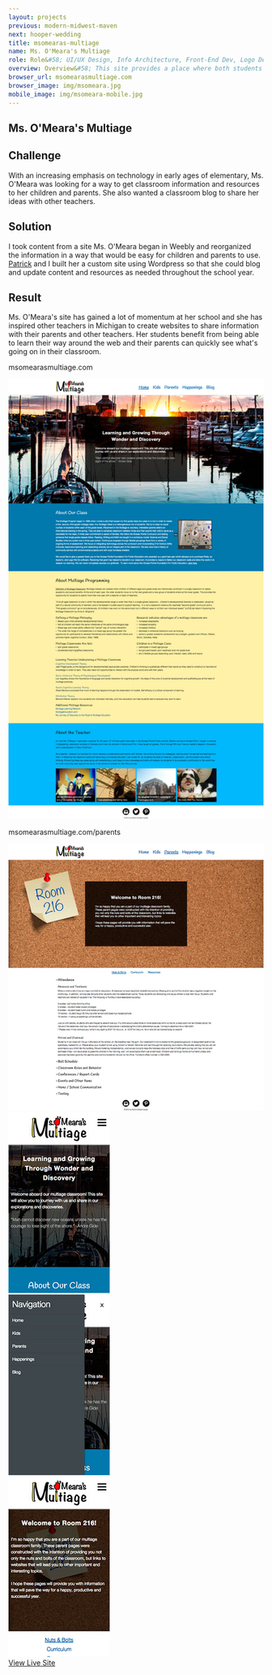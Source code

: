 ```yaml
---
layout: projects
previous: modern-midwest-maven
next: hooper-wedding
title: msomearas-multiage
name: Ms. O'Meara's Multiage
role: Role&#58; UI/UX Design, Info Architecture, Front-End Dev, Logo Design
overview: Overview&#58; This site provides a place where both students and parents of Ms. O’Meara’s classroom can find resources for the school year. With varying needs from each group, the design had to be intuitive for ages 6 and up!
browser_url: msomearasmultiage.com
browser_image: img/msomeara.jpg
mobile_image: img/msomeara-mobile.jpg
---
```


<section class="project-page section grid-container">
 <div class="section-header grid-100"><h1>Ms. O'Meara's Multiage</h1></div>

 <div class="omeara-project project-data">
  <div class="case-study challenge grid-33 tablet-grid-33 center-align">
      <h2>Challenge</h2>
      <p>With an increasing emphasis on technology in early ages of elementary, Ms. O'Meara was looking for a way to get classroom information and resources to her children and parents. She also wanted a classroom blog to share her ideas with other teachers.</p>
    </div>
    <div class="case-study solution grid-33 tablet-grid-33 center-align">
      <h2>Solution</h2>
      <p>I took content from a site Ms. O'Meara began in Weebly and reorganized the information in a way that would be easy for children and parents to use. <a href="http://patrick.hoopr.io" target="_blank">Patrick</a> and I built her a custom site using Wordpress so that she could blog and update content and resources as needed throughout the school year.</p>
    </div>
    <div class="case-study result grid-33 tablet-grid-33 center-align">
      <h2>Result</h2>
      <p>Ms. O'Meara's site has gained a lot of momentum at her school and she has inspired other teachers in Michigan to create websites to share information with their parents and other teachers. Her students benefit from being able to learn their way around the web and their parents can quickly see what's going on in their classroom.</p>
    </div>
   <div class="project-example grid-100 center-align">
    <div class="browser browser-window">
      <span class="browser-buttons"></span><span class="browser-buttons"></span ><span class="browser-buttons"></span>
        <div class="browser-top"><p>msomearasmultiage.com</p></div>
        <div class="window-screen scroll"><img src="/img/omeara-example.jpg"></div>
        </div>
   </div>
  </div>
 
 <div class="project-example project-data">
   <div class="project-example grid-100 center-align">
    <div class="browser browser-window">
      <span class="browser-buttons"></span><span class="browser-buttons"></span ><span class="browser-buttons"></span>
        <div class="browser-top"><p>msomearasmultiage.com/parents</p></div>
        <div class="window-screen scroll"><img src="/img/omeara-example2.jpg"></div>
        </div>
   </div>
  </div>
 
  <div class="center-align mobile-project-example-wrap grid-100 mobile-grid-100">
   <div class="mobile-project-example mobile-grid-33 tablet-grid-33">
     <div class="mobile-project iphone-5s">
            <div class="top-phone"></div>
            <div class="screen"><img src="/img/omeara-mobile-1.jpg"></div>
            <div class="bottom-phone"></div>
   </div>
   </div>
   <div class="mobile-project-example mobile-grid-33 tablet-grid-33">
     <div class="mobile-project iphone-5s">
            <div class="top-phone"></div>
            <div class="screen"><img src="/img/omeara-mobile-2.jpg"></div>
            <div class="bottom-phone"></div>
          </div>
   </div>
     <div class="mobile-project-example mobile-grid-33 tablet-grid-33">
     <div class="mobile-project iphone-5s">
            <div class="top-phone"></div>
            <div class="screen"><img src="/img/omeara-mobile-3.jpg"></div>
            <div class="bottom-phone"></div>
          </div>
   </div>
   </div>
 
 <div class="wrap-button center-align">
     <a class="button live-site" href="http://msomearasmultiage.com/" target="_blank">View Live Site</a>
</div>
</section>